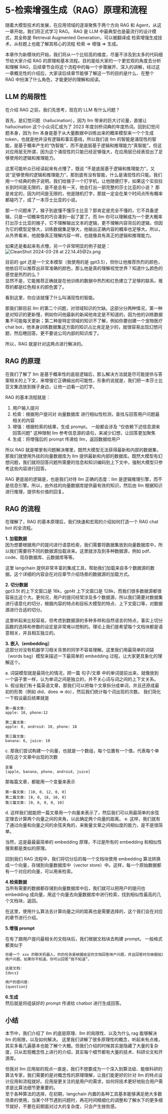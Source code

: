 # 5-检索增强生成（RAG）原理和流程

随着大模型技术的发展，在应用领域的逐渐聚焦于两个方向 RAG 和 Agent，从这一章开始，我们将正式学习 RAG。
RAG 是 LLM 中最典型也是最流行的设计模式，其全称是 Retrieval Augmented Generation，可以被翻译成 检索增强生成技术，从标题上也能了解其核心的流程 检索 => 增强 => 生成。  

本章作为新模块的开始，我们将从一个比较高的维度，尽量不涉及到太多的代码细节给大家介绍 RAG 的原理和基本流程。目的是给大家的一个更宏观的角度去分析和理解 RAG，后续章节会将这个流程中的每一个步骤展开、深入的讲解，经过这一章概览性的介绍后，大家读后续章节能够了解这一节的目的是什么、在整个 RAG 中扮演了什么角色，才能更好的理解和阅读。  

## LLM 的局限性
在介绍 RAG 之前，我们先思考，现在的 LLM 有什么问题？  

首先，是幻觉问题（hallucination），因为 llm 带来的巨大讨论量，直接让 hallucination 这个小众词汇成为了 2023 年度剑桥词典的年度热词。回到幻觉问题本身，因为 llm 本身是基于从大量数据中训练出来的概率模型来一个个生成 token，也就是他并没有逻辑和事实基线，所以我们说 llm 的智能是涌现性的智能，是基于概率产生的“伪智能”，而不是底层基于逻辑和推理能力“真智能”。但这对应用层无所谓，因为这个涌现性的只能已经足够强大，在应用层已经表现出了足够使用的逻辑和推理能力。   

这里可能听众已经读起来有点懵了，既说 “不是底层基于逻辑和推理能力”，又说“足够使用的逻辑和推理能力”，那到底有没有智能，什么是涌现性的只能。我们用一个经典的例子说明，我们给猴子一个打字机，让他随便打字，如果这个实验拉长到时间是无限的，是不是总有一天，他会打出一部完整的莎士比亚的小说？ 那是肯定的，因为时间是无限的，他是随机打字，那就一定会在某个时间点所有概率都碰巧了，成了一本莎士比亚的小说。  

那一个问题来了，猴子到底懂不懂莎士比亚？那肯定是完全不懂的，它不具备逻辑，只是一切概率性的巧合凑到一起了罢了。而 llm 你可以理解成为一个更大概率打出莎士比亚的猴子，它不理解输出文本的逻辑，更不理解内容背后的逻辑，但因为它的模型足够大，训练数据集足够大，他输出正确内容的概率也足够大。所以，从外界看来，他就像真正理解内容一样，也就像具有真正的逻辑和推理能力。  

如果还是看起来有点懵，另一个非常明显的例子就是：
![CleanShot 2024-03-28 at 22.14.45@2x.png](./images/66e694e4f192546b916b58c2034dd7b0.png )

目前的 gpt 还是一个文本模型（我使用的是 gpt3.5），但你让他推荐热烈的颜色，他依旧可以推荐出非常准确的颜色，那么他是真的理解视觉世界？知道什么颜色的感觉是热烈的么？  
显然不是，它能推荐正确就是在他训练的数据中热烈和红色建立了足够的联系，推荐的都是红色相关的颜色罢了。  

看到这里，你应该就懂了什么叫涌现性的智能。  

那我们聊目前 llm 的第二个问题，对领域知识的欠缺。这部分分两种情况，第一种是对知识的更新慢，例如你问他最新的新闻他肯定是不知道的，因为他的训练数据集不可能每天更新；第二种是特定领域的知识不了解，例如你要创建一个宠物医疗 chat bot，他本身训练数据集这方面的知识占比肯定是少的，就很容易出现幻想问题，然后瞎回答。更不要说公司内部的知识库了。  

所以，RAG 就是针对这两点进行解决的。

## RAG 的原理

在我们了解了 llm 是基于概率性的底层逻辑后，那么解决方法就是尽可能提供与答案相关的上下文，来增强它正确输出的可能性，形象的说就是，我们把一本莎士比亚文集选放到猴子身边，让他一边看一边打字。  

RAG 的基本流程就是：
1. 用户输入提问
2. 检索：根据用户提问对 向量数据库 进行相似性检测，查找与回答用户问题最相关的内容
3. 增强：根据检索的结果，生成 prompt。 一般都会涉及 “仅依赖下述信息源来回答问题” 这种限制 llm 参考信息源的语句，来减少幻想，让回答更加聚焦
4. 生成：将增强后的 prompt 传递给 llm，返回数据给用户


所以 RAG 就是哪里有问题解决哪里，既然大模型无法获得最新和内部的数据集，那我们就使用外挂的向量数据库为 llm 提供最新和内部的数据库。既然大模型有幻想问题，我们就将回答问题所需要的信息和知识编码到上下文中，强制大模型只参考这些内容进行回答。  

RAG 更底层的逻辑是，也是我们对待 llm 正确的态度：llm 是逻辑推理引擎，而不是信息引擎。所以，由外挂的向量数据库提供最有效的知识，然后由 llm 根据知识进行推理，提供有价值的回复。  

## RAG 的流程 

在理解了，RAG 的基本原理后，我们快速和宏观的介绍如何打造一个 RAG chat bot 的全流程。

**1. 加载数据**  
因为想要根据用户的提问进行语意检索，我们需要将数据集放到向量数据库中，所以我们需要将不同的数据源加载进来。这里就涉及到多种数据源，例如 pdf、code、现存数据库、云数据库等等。  

这里 langchain 提供非常丰富的集成工具，帮助我们加载来自多个数据源的数据。这个详细的内容会在对应章节介绍场景的数据源的加载方式。

**2. 切分数据**  
gpt3.5t 的上下文窗口是 16k，gpt4t 上下文窗口是 128k，而我们很多数据源都很容易比这个大。更何况，用户的提问经常涉及多个数据源，所以我们需要对数据集进行语意化的切分，根据内容的特点和目标大模型的特点、上下文窗口等，对数据源进行合适的切分。  

这里听起来比较容易，但考虑到数据源的多种多样和自然语言的特点，事实上切分函数的选择和参数的设定是非常难以控制的。理论上我们是希望每个文档块都是语意相关，并且相互独立的。

**3. 嵌入（embedding）**  
这部分对没有机器学习相关背景的同学不容易理解。这里我们用最简单的词袋（words bag）模型来描述一下最简单的 embedding 过程，让大家更具象化的理解这个。  

a. 词袋模型就是最简化的情况，把一篇 句子/文章 中的单词提前出来，就像放到一个袋子里一样，认为单词之间是独立的，并不关心词与词之间的上下文关系。  
b. 假设我们有十篇英语文章，那我们可以把每个文章拆分成单词，并且还原成最初的形势（例如 did、does => do），然后我们统计每个词出现的次数。 我们简化一下假设最后结果就是 
```
第一篇文章: 
apple: 10, phone:12

第二篇文章:
apple: 8, android: 10, phone: 18

第三篇文章:
banana: 6, juice: 10
```
c. 那我们尝试构建一个向量，也就是一个数组，每个位置有一个值，代表每个单词在这个文章中出现的次数
```
变量
[apple, banana, phone, android, juice]
```
那每篇文章，都能用一个变量来表示
```
第一篇文章: [10, 0, 12, 0, 0]
第二篇文章: [8, 0, 18, 10, 0]
第三篇文章: [0, 6, 0, 0, 10]
```

d. 这样我们就能把一篇文章用一个向量来表示了，然后我们可以用最简单的余弦定理去计算两个向量之间的夹角，以此确定两个向量的距离。
e. 这样，我们就有了通过向量和向量之间的余弦夹角的，来衡量文章之间相似度的能力，是不是很简单。  

当然，这是最最最简单的 embedding 原理，不过是所有的 embedding 和相似性搜索都是类似的原理。  

回到我们 RAG 流程中，我们将切分后的每一个文档块使用 embedding 算法转换成一个向量，存储到向量数据库中（vector store）中。这样，每一个原始数据都有一个对应的向量，可以用来检索。  


**4.检索数据**  
当所有需要的数据都存储到向量数据库中后，我们就可以把用户的提问也 embedding 成向量，用这个向量去向量数据库中进行检索，找到相似性最高的几个文档块，返回。 

在这里，使用什么算法去计算向量之间的距离也是需要选择的，这个我们会在对应的章节进行介绍。

**5.增强 prompt**  

在有了跟用户提问最相关的文档块后，我们根据文档块去构建 prompt。 一般格式都类似于  


```js
你是一个 xxx 的聊天机器人，你的任务是根据给定的文档回答用户问题，并且回答时仅根据给定的文档，尽可能回答
用户问题。如果你不知道，你可以回答“我不知道”。

这是文档:
{docs}

用户的提问是:
{question}
```


**6.生成**  
然后就是将组装好的 prompt 传递给 chatbot 进行生成回答。 




## 小结
本节中，我们介绍了 llm 的底层原理、llm 的局限性、以及为什么 rag 能够解决 llm 的局限，以及如何解决。 这里我们讲解了很多原理性的概念，听起来有点难，其实多看几遍基本也能了解个大概。但我们介绍的时候其实是隐藏了大量的复杂度，只从宏观概念性上进行的介绍，其实每个细节都有大量的技术、科研论文和开源库。  

但我对 llm 应用层的观点一直是，我们不想要成为一个深入到算法级、能做科研的算法专家，我们需要的是对概念性的原理理解，让我们能更好的针对 llm 的特点设计应用和流程就好。应用层更关注的是用户的需求，如何将技术更好地贴合用户需求是比算法细节更重要的。  
至于各种算法的选择，在初期，langchain 内置的各种工具基本能够满足绝大多数场景的使用，当某个环节遇到问题时，再花时间精细化的调整和了解水下的更多细节就好，不要在前期面对过大的复杂度，只会产生挫败感。




























